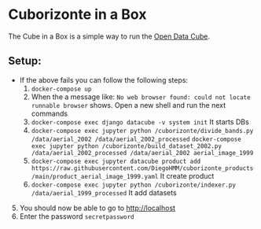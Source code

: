 # Cuborizonte in a Box

The Cube in a Box is a simple way to run the [Open Data Cube](https://www.opendatacube.org).

## Setup:

  * If the above fails you can follow the following steps:
    1. `docker-compose up`
    2. When the a message like: `No web browser found: could not locate runnable browser` shows. Open a new shell and run the next commands
    3. `docker-compose exec django datacube -v system init` It starts DBs
    4.    `docker-compose exec jupyter python /cuborizonte/divide_bands.py /data/aerial_2002 /data/aerial_2002_processed`
          `docker-compose exec jupyter python /cuborizonte/build_dataset_2002.py /data/aerial_2002_processed /data/aerial_2002 aerial_image_1999`
    5. `docker-compose exec jupyter datacube product add https://raw.githubusercontent.com/DiegoHMM/cuborizonte_products/main/product_aerial_image_1999.yaml` It create product
    6. `docker-compose exec jupyter python /cuborizonte/indexer.py /data/aerial_1999_processed` It add datasets

5. You should now be able to go to <http://localhost>
6. Enter the password `secretpassword`
